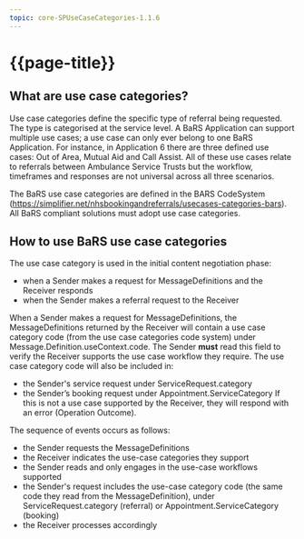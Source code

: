 ```yaml
---
topic: core-SPUseCaseCategories-1.1.6
---
```


# {{page-title}}

## What are use case categories?

Use case categories define the specific type of referral being requested.  The type is categorised at the service level.  A BaRS Application can support multiple use cases; a use case can only ever belong to one BaRS Application.  For instance, in Application 6 there are three defined use cases: Out of Area, Mutual Aid and Call Assist.  All of these use cases relate to referrals between Ambulance Service Trusts but the workflow, timeframes and responses are not universal across all three scenarios.  

The BaRS use case categories are defined in the BARS CodeSystem (https://simplifier.net/nhsbookingandreferrals/usecases-categories-bars).  All BaRS compliant solutions must adopt use case categories.

## How to use BaRS use case categories

The use case category is used in the initial content negotiation phase:
* when a Sender makes a request for MessageDefinitions and the Receiver responds
* when the Sender makes a referral request to the Receiver

 
When a Sender makes a request for MessageDefinitions, the MessageDefinitions returned by the Receiver will contain a use case category code (from the use case categories code system) under Message.Definition.useContext.code.  The Sender **must** read this field to verify the Receiver supports the use case workflow they require.  The use case category code will also be included in:
* the Sender's service request under ServiceRequest.category
* the Sender’s booking request under Appointment.ServiceCategory
 If this is not a use case supported by the Receiver, they will respond with an error (Operation Outcome).
 
The sequence of events occurs as follows:
* the Sender requests the MessageDefinitions 
* the Receiver indicates the use-case categories they support
* the Sender reads and only engages in the use-case workflows supported
* the Sender's request includes the use-case category code (the same code they read from the MessageDefinition), under ServiceRequest.category (referral) or Appointment.ServiceCategory (booking)
* the Receiver processes accordingly








